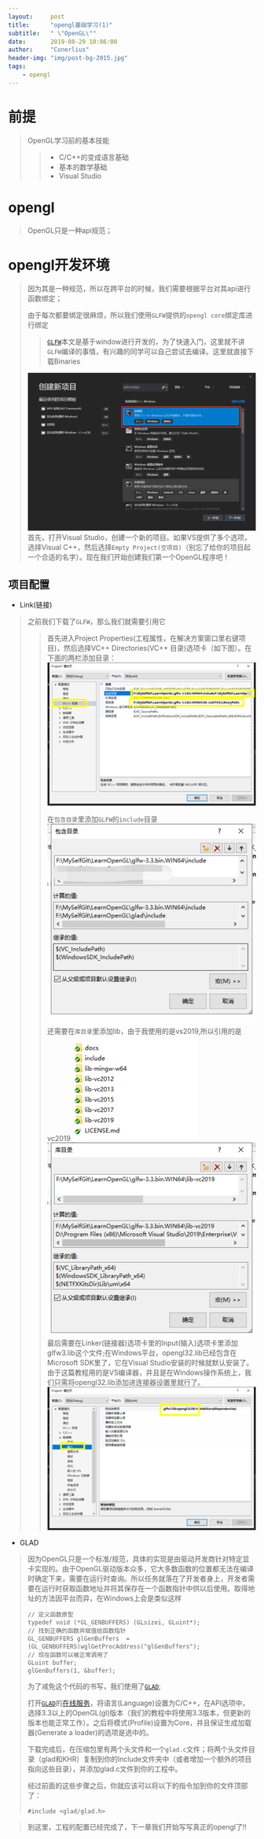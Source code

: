 ```yaml
---
layout:     post
title:      "opengl基础学习(1)"
subtitle:   " \"OpenGL\""
date:       2019-08-29 10:06:00
author:     "Conerlius"
header-img: "img/post-bg-2015.jpg"
tags:
    - opengl
---
```

# 前提
> OpenGL学习前的基本技能
>> * C/C++的变成语言基础
>> * 基本的数学基础
>> * Visual Studio
# opengl
> OpenGL只是一种api规范；
# opengl开发环境
> 因为其是一种规范，所以在跨平台的时候，我们需要根据平台对其api进行函数绑定；
> 
> 由于每次都要绑定很麻烦，所以我们使用`GLFW`提供的`opengl core`绑定库进行绑定
>> [`GLFW`](https://www.glfw.org/download.html)本文是基于window进行开发的，为了快速入门，这里就不讲`GLFW`编译的事情，有兴趣的同学可以自己尝试去编译。这里就直接下载Binaries
> 
> ![png](/images/OpenGL/opengl_project_create1.jpg)
> 首先，打开Visual Studio，创建一个新的项目。如果VS提供了多个选项，选择Visual C++，然后选择`Empty Project(空项目)`（别忘了给你的项目起一个合适的名字）。现在我们开始创建我们第一个OpenGL程序吧！
## 项目配置
* Link(链接)
> 之前我们下载了`GLFW`，那么我们就需要引用它
>> 首先进入Project Properties(工程属性，在解决方案窗口里右键项目)，然后选择VC++ Directories(VC++ 目录)选项卡（如下图）。在下面的两栏添加目录：
>> ![png](/images/OpenGL/opengl_project_create2.jpg)
>>
>> 在`包含目录`里添加`GLFW`的`include`目录
>> ![png](/images/OpenGL/opengl_project_create3.jpg)
>>
>> 还需要在`库目录`里添加lib，由于我使用的是vs2019,所以引用的是vc2019
>> ![png](/images/OpenGL/opengl_project_create5.jpg)
>> ![png](/images/OpenGL/opengl_project_create4.jpg)
>> 最后需要在Linker(链接器)选项卡里的Input(输入)选项卡里添加glfw3.lib这个文件;在Windows平台，opengl32.lib已经包含在Microsoft SDK里了，它在Visual Studio安装的时候就默认安装了。由于这篇教程用的是VS编译器，并且是在Windows操作系统上，我们只需将opengl32.lib添加进连接器设置里就行了。
>> ![png](/images/OpenGL/opengl_project_create6.jpg)

* GLAD
> 因为OpenGL只是一个标准/规范，具体的实现是由驱动开发商针对特定显卡实现的。由于OpenGL驱动版本众多，它大多数函数的位置都无法在编译时确定下来，需要在运行时查询。所以任务就落在了开发者身上，开发者需要在运行时获取函数地址并将其保存在一个函数指针中供以后使用。取得地址的方法因平台而异，在Windows上会是类似这样
> ```
> // 定义函数原型
> typedef void (*GL_GENBUFFERS) (GLsizei, GLuint*);
> // 找到正确的函数并赋值给函数指针
> GL_GENBUFFERS glGenBuffers  = (GL_GENBUFFERS)wglGetProcAddress("glGenBuffers");
> // 现在函数可以被正常调用了
> GLuint buffer;
> glGenBuffers(1, &buffer);
> ```
>
> 为了减免这个代码的书写，我们使用了[`GLAD`](https://glad.dav1d.de/);
> 
> 打开[`GLAD`](https://glad.dav1d.de/)的[在线服务](https://glad.dav1d.de/)，将语言(Language)设置为C/C++，在API选项中，选择3.3以上的OpenGL(gl)版本（我们的教程中将使用3.3版本，但更新的版本也能正常工作）。之后将模式(Profile)设置为Core，并且保证生成加载器(Generate a loader)的选项是选中的。
> 
> 下载完成后，在压缩包里有两个头文件和一个`glad.c`文件；将两个头文件目录（glad和KHR）复制到你的Include文件夹中（或者增加一个额外的项目指向这些目录），并添加glad.c文件到你的工程中。
>
> 经过前面的这些步骤之后，你就应该可以将以下的指令加到你的文件顶部了：
> ```
> #include <glad/glad.h> 
> ```

> 到这里，工程的配置已经完成了，下一章我们开始写写真正的opengl了!!